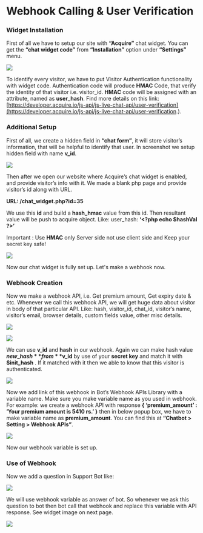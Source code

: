 # Webhook Calling & User Verification

### **Widget Installation**

First of all we have to setup our site with **“Acquire”** chat widget. You can get the **“chat widget code”** from **“Installation”** option under **“Settings”** menu.

![](https://lh3.googleusercontent.com/WuJYbb-IJHldRmedvcJ-40kMsP3Zo5XImwws3QCMJcBN2cjUE7--IaKrsbhh_2ZQFhojsYX86FM2IgLsf2_OC9dJ57f4__xE3K1saZCruDFDbNNIqm7VuazbWjvBkk_0RQ)

To identify every visitor, we have to put Visitor Authentication functionality with widget code. Authentication code will produce **HMAC** Code, that verify the identity of that visitor i.e. visitor\_id. **HMAC** code will be assigned with an attribute, named as **user\_hash**. Find more details on this link: [https://developer.acquire.io/js-api/js-live-chat-api/user-verification](https://developer.acquire.io/js-api/js-live-chat-api/user-verification.).

### **Additional Setup**

First of all, we create a hidden field in **“chat form”**, it will store visitor’s information, that will be helpful to identify that user. In screenshot we setup hidden field with name **v\_id**.

![](https://lh3.googleusercontent.com/Ah6vzATYPuwj5n-Bs7dfy7_tF3l3_G6SSetXq-k8AIgYEyYdHdPULaUMFtXMauVOQOQrLYueKoAqnK1rEYagrdp_daxFuKcNWo-WA1h6FfKiCLj6VwAaTzMajwi8eYX8_w)

Then after we open our website where Acquire’s chat widget is enabled, and provide visitor’s info with it. We made a blank php page and provide visitor’s id along with URL.

**URL: /chat\_widget.php?id=35**

We use this **id** and build a **hash\_hmac** value from this id. Then resultant value will be push to acquire object. Like: user\_hash: **‘&lt;?php echo $hashVal ?&gt;’**

Important : Use **HMAC** only Server side not use client side and Keep your secret key safe!

![](https://lh6.googleusercontent.com/9Pmsr0lqVGkxHxCZ5zFdSQTwGOU0LoO4K6v7SlzGXVNce740L-NuhZara_QYaz21pRhYDKjQ5YNugpd6vznRemwl5PMVm1S6D6lUVo5LFNpGojxG9bv5I8tegbGJQ0IxkQ)

Now our chat widget is fully set up. Let's make a webhook now.

### **Webhook Creation**

Now we make a webhook API, i.e. Get premium amount, Get expiry date & etc. Whenever we call this webhook API, we will get huge data about visitor in body of that particular API. Like: hash, visitor\_id, chat\_id, visitor’s name, visitor’s email, browser details, custom fields value, other misc details.

![](https://lh5.googleusercontent.com/IbNYRdlFgX8gv87G9tBE9eV3T-PVA4jy7yPnYmwpVPS3Ui_Nk0_0bfz7y3wxqQj1HJpF6SkLMDGrr0MocKUY5NSa1jzDY9kZMEyd64hUKFahWvoohpoVWMzdytYEIEGxaw)



![](https://lh3.googleusercontent.com/_jYkDLa7d3IatxZs7hcPAc9C5OcDIsPHsxYtmca5J7c2A_k2D7j2UG8jI9o5BuXCdpXQkHCAu5KnK0FweWLI87UeOZK8Syt8bStFieMn4vr5OfOrB8N-0JfsuZAoE-Du5w)

We can use **v\_id** and **hash** in our webhook. Again we can make hash value **$new\_hash** from **$v\_id** by use of your **secret key** and match it with **$init\_hash** . If it matched with it then we able to know that this visitor is authenticated.

![](https://lh5.googleusercontent.com/keQmSLGD3gKbXoqkH3N1H67_QU4usAE5owIRqkcNO5Pmbtnh9swBYRt6hc2hmmwyxRitpfbIy3Iy5IgfpxeFhTvrNKEMNAL_nNaq1pSLJT9ZxRg6CXQJcWomhiGwJg16mQ)

Now we add link of this webhook in Bot’s Webhook APIs Library with a variable name. Make sure you make variable name as you used in webhook. For example: we create a webhook API with response **{ ‘premium\_amount’ : ’Your premium amount is 5410 rs.’ }** then in below popup box, we have to make variable name as **premium\_amount**. You can find this at **“Chatbot &gt; Setting &gt; Webhook APIs”**.

![](https://lh5.googleusercontent.com/ctDANQhemeCYsFEQGweYI0Cnmhxktwg4KcCEfftj_p5kPx6gofn7D8H47yI5Lp9SN81PNirAVQyTRabh741jJBapHPenbo3P5vLuiI5hVsZpkqFQmeFy4KDpyIIofgZNUA)

Now our webhook variable is set up.

### **Use of Webhook**

Now we add a question in Support Bot like:

![](https://lh3.googleusercontent.com/NgBPAf_T70NY2WZyUwB8XHdZUWaSQ5E63nMSX1Ip7oV7-gmrgEephTSHwpUOen3xixZ3VB_aIbNengkquWErt-Ky0CMJfSvVIhAcikdhz4w5FzqZ0QVcFuPZYy-ej8vpbg)

We will use webhook variable as answer of bot. So whenever we ask this question to bot then bot call that webhook and replace this variable with API response. See widget image on next page.

![](https://lh5.googleusercontent.com/2B_zyD-pQTwUDmGlZU80-A97jIvj1ay8QEgOvfQLQ3EgzV4NKys8bV5042C8He8elnR7cu5MGbp5rxI6QuOeMYhxlJIyjBQADojE8OYPmb_VYkU3XNJ8x4En-FO7ROXpeA)





  


